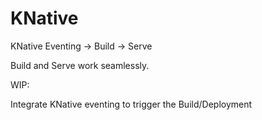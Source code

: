 # KNative
KNative Eventing -> Build -> Serve 

Build and Serve work seamlessly. 

WIP:

Integrate KNative eventing to trigger the Build/Deployment

